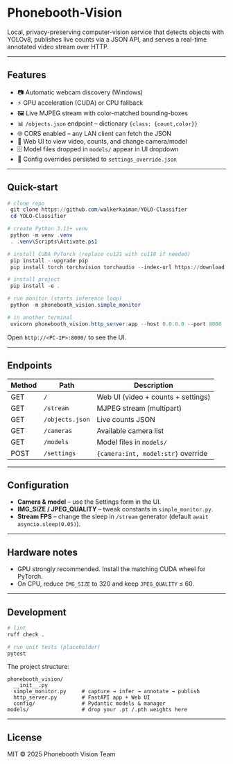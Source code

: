 # Phonebooth-Vision

Local, privacy-preserving computer-vision service that detects objects with YOLOv8, publishes live counts via a JSON API, and serves a real-time annotated video stream over HTTP.

---

## Features

* 📷 Automatic webcam discovery (Windows)
* ⚡ GPU acceleration (CUDA) or CPU fallback
* 🖼️ Live MJPEG stream with color-matched bounding-boxes
* 📊 `/objects.json` endpoint – dictionary `{class: {count,color}}`
* 🌐 CORS enabled – any LAN client can fetch the JSON
* 🔧 Web UI to view video, counts, and change camera/model
* 🗄️ Model files dropped in `models/` appear in UI dropdown
* 📝 Config overrides persisted to `settings_override.json`

---

## Quick-start

```powershell
# clone repo
 git clone https://github.com/walkerkaiman/YOLO-Classifier
 cd YOLO-Classifier

# create Python 3.11+ venv
 python -m venv .venv
 . .venv\Scripts\Activate.ps1

# install CUDA PyTorch (replace cu121 with cu118 if needed)
 pip install --upgrade pip
 pip install torch torchvision torchaudio --index-url https://download.pytorch.org/whl/cu121

# install project
 pip install -e .

# run monitor (starts inference loop)
 python -m phonebooth_vision.simple_monitor

# in another terminal
 uvicorn phonebooth_vision.http_server:app --host 0.0.0.0 --port 8000
```

Open `http://<PC-IP>:8000/` to see the UI.

---

## Endpoints

| Method | Path           | Description                           |
|--------|----------------|---------------------------------------|
| GET    | `/`            | Web UI (video + counts + settings)    |
| GET    | `/stream`      | MJPEG stream (multipart)              |
| GET    | `/objects.json`| Live counts JSON                      |
| GET    | `/cameras`     | Available camera list                 |
| GET    | `/models`      | Model files in `models/`              |
| POST   | `/settings`    | `{camera:int, model:str}` override    |

---

## Configuration

* **Camera & model** – use the Settings form in the UI.
* **IMG_SIZE / JPEG_QUALITY** – tweak constants in `simple_monitor.py`.
* **Stream FPS** – change the sleep in `/stream` generator (default `await asyncio.sleep(0.05)`).

---

## Hardware notes

* GPU strongly recommended. Install the matching CUDA wheel for PyTorch.
* On CPU, reduce `IMG_SIZE` to 320 and keep `JPEG_QUALITY` ≤ 60.

---

## Development

```bash
# lint
ruff check .

# run unit tests (placeholder)
pytest
```

The project structure:

```
phonebooth_vision/
  __init__.py
  simple_monitor.py     # capture → infer → annotate → publish
  http_server.py        # FastAPI app + Web UI
  config/               # Pydantic models & manager
models/                 # drop your .pt /.pth weights here
```

---

## License

MIT © 2025 Phonebooth Vision Team

